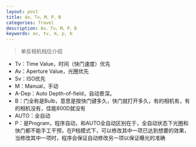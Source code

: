 ```yaml
---
layout: post
title: Av、Tv、M、P、B
categories: Travel
description: Av、Tv、M、P、B
keywords: av, tv, m, p, b
---
```


> 单反相机档位介绍

- Tv：Time Value，时间（快门速度）优先
- Av：Aperture Value，光圈优先
- Sv：ISO优先
- M：Manual，手动
- A-Dep：Auto Depth-of-field，自动景深。
- B：门全称是Bulb，意思是按快门键多久，快门就打开多久，有的相机有，有的相机没有，佳能800D就没有
- AUTO：全自动
- P：是Program，程序自动，和AUTO全自动区别在于，全自动状态下光圈和快门都不能手工干预，在P档模式下，可以修改其中一项已达到想要的效果，当修改其中一项时，程序会保证自动修改另一项以保证曝光的准确